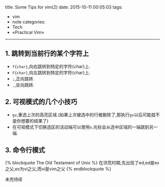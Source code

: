 title: Some Tips for vim(2)
date: 2015-10-11 00:05:03
tags:
- vim
- note
categories:
- Tech
- «Practical Vim»

---
## 1. 跳转到当前行的某个字符上
* `f{char}`,向右跳转到特定的字符{char}上.
* `F{char}`,向左跳转到特定的字符{char}上.
* `;`,正向跳转.
* `,`,反向跳转.

## 2. 可视模式的几个小技巧
* `gv`,重选上次的高亮区域.(如果上次被选中的行被删除了,那执行`gv`以后可能就不是你想要的结果了)
* 在可视模式下切换选区的活动端可以使用`o`.光标会从选中区域的一端跳到另一端.

## 3. 命令行模式
{% blockquote The Old Testament of Unix %}
在洪荒时期,先出现了ed,ed是ex之父,ex为vi之父,而vi是vim之父
{% endblockquote %}
<!--more-->
未完待续
